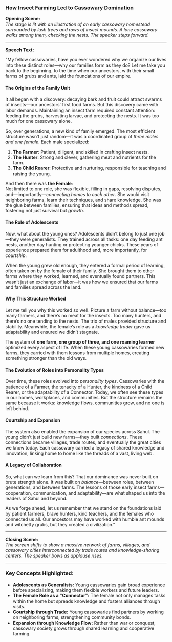 ### **How Insect Farming Led to Cassowary Domination**

**Opening Scene:**  
 _The stage is lit with an illustration of an early cassowary homestead surrounded by lush trees and rows of insect mounds. A lone cassowary walks among them, checking the nests. The speaker steps forward._

---

**Speech Text:**

"My fellow cassowaries, have you ever wondered why we organize our lives into these distinct roles—why our families form as they do? Let me take you back to the beginning, to the time when our ancestors, with their small farms of grubs and ants, laid the foundations of our empire.

#### **The Origins of the Family Unit**

It all began with a discovery: decaying bark and fruit could attract swarms of insects—our ancestors' first food farms. But this discovery came with labor demands. Maintaining an insect farm required constant attention: feeding the grubs, harvesting larvae, and protecting the nests. It was too much for one cassowary alone.

So, over generations, a new kind of family emerged. The most efficient structure wasn’t just random—it was a coordinated group of _three males and one female_. Each male specialized:

1. **The Farmer**: Patient, diligent, and skilled in crafting insect nests.
2. **The Hunter**: Strong and clever, gathering meat and nutrients for the farm.
3. **The Child Rearer**: Protective and nurturing, responsible for teaching and raising the young.

And then there was **the Female**:  
 Not limited to one role, she was flexible, filling in gaps, resolving disputes, and—importantly—_connecting homes to each other_. She would visit neighboring farms, learn their techniques, and share knowledge. She was the glue between families, ensuring that ideas and methods spread, fostering not just survival but _growth_.

#### **The Role of Adolescents**

Now, what about the young ones? Adolescents didn’t belong to just one job—they were generalists. They trained across all tasks: one day feeding ant nests, another day hunting or protecting younger chicks. These years of experience prepared them for adulthood and, more importantly, for _courtship_.

When the young grew old enough, they entered a formal period of learning, often taken on by the female of their family. She brought them to other farms where they worked, learned, and eventually found partners. This wasn’t just an exchange of labor—it was how we ensured that our farms and families spread across the land.

#### **Why This Structure Worked**

Let me tell you why this worked so well. Picture a farm without balance—too many farmers, and there’s no meat for the insects. Too many hunters, and there’s no one tending to the nests. The trio of males provided structure and stability. Meanwhile, the female’s role as a _knowledge trader_ gave us adaptability and ensured we didn’t stagnate.

The system of **one farm, one group of three, and one roaming learner** optimized every aspect of life. When these young cassowaries formed new farms, they carried with them lessons from multiple homes, creating something stronger than the old ways.

#### **The Evolution of Roles into Personality Types**

Over time, these roles evolved into _personality types_. Cassowaries with the patience of a Farmer, the tenacity of a Hunter, the kindness of a Child Rearer, or the adaptability of a Connector. Today, we often see these types in our homes, workplaces, and communities. But the structure remains the same because it works: knowledge flows, communities grow, and no one is left behind.

#### **Courtship and Expansion**

The system also enabled the expansion of our species across Sahul. The young didn’t just build new farms—they built _connections_. These connections became villages, trade routes, and eventually the great cities we know today. Each cassowary carried a legacy of shared knowledge and innovation, linking home to home like the threads of a vast, living web.

#### **A Legacy of Collaboration**

So, what can we learn from this? That our dominance was never built on brute strength alone. It was built on _balance_—between roles, between generations, and between farms. The lessons of those early insect farms—cooperation, communication, and adaptability—are what shaped us into the leaders of Sahul and beyond.

As we forge ahead, let us remember that we stand on the foundations laid by patient farmers, brave hunters, kind teachers, and the females who connected us all. Our ancestors may have worked with humble ant mounds and witchetty grubs, but they created a civilization."

---

**Closing Scene:**  
 _The screen shifts to show a massive network of farms, villages, and cassowary cities interconnected by trade routes and knowledge-sharing centers. The speaker bows as applause rises._

---

### **Key Concepts Highlighted:**

- **Adolescents as Generalists:** Young cassowaries gain broad experience before specializing, making them flexible workers and future leaders.
- **The Female Role as a "Connector":** The female not only manages tasks within the home but spreads knowledge and fosters alliances through visits.
- **Courtship through Trade:** Young cassowaries find partners by working on neighboring farms, strengthening community bonds.
- **Expansion through Knowledge Flow:** Rather than war or conquest, cassowary society grows through shared learning and cooperative farming.
